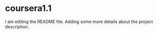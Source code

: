 # coursera1.1
I am editing the README file. Adding some more details about the project description.
